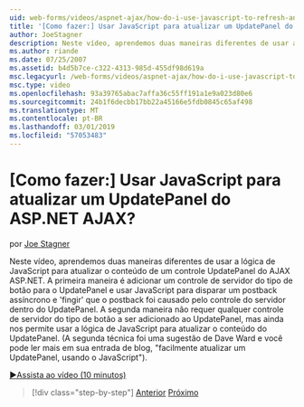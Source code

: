```yaml
---
uid: web-forms/videos/aspnet-ajax/how-do-i-use-javascript-to-refresh-an-aspnet-ajax-updatepanel
title: '[Como fazer:] Usar JavaScript para atualizar um UpdatePanel do ASP.NET AJAX? | Microsoft Docs'
author: JoeStagner
description: Neste vídeo, aprendemos duas maneiras diferentes de usar a lógica de JavaScript para atualizar o conteúdo de um controle UpdatePanel do AJAX ASP.NET. A primeira maneira é adicionar um...
ms.author: riande
ms.date: 07/25/2007
ms.assetid: b4d5b7ce-c322-4313-985d-455df98d619a
msc.legacyurl: /web-forms/videos/aspnet-ajax/how-do-i-use-javascript-to-refresh-an-aspnet-ajax-updatepanel
msc.type: video
ms.openlocfilehash: 93a39765abac7affa36c55ff191a1e9a023d80e6
ms.sourcegitcommit: 24b1f6decbb17bb22a45166e5fdb0845c65af498
ms.translationtype: MT
ms.contentlocale: pt-BR
ms.lasthandoff: 03/01/2019
ms.locfileid: "57053483"
---
```

<a name="how-do-i-use-javascript-to-refresh-an-aspnet-ajax-updatepanel"></a>[Como fazer:] Usar JavaScript para atualizar um UpdatePanel do ASP.NET AJAX?
====================
por [Joe Stagner](https://github.com/JoeStagner)

Neste vídeo, aprendemos duas maneiras diferentes de usar a lógica de JavaScript para atualizar o conteúdo de um controle UpdatePanel do AJAX ASP.NET. A primeira maneira é adicionar um controle de servidor do tipo de botão para o UpdatePanel e usar JavaScript para disparar um postback assíncrono e 'fingir' que o postback foi causado pelo controle do servidor dentro do UpdatePanel. A segunda maneira não requer qualquer controle de servidor do tipo de botão a ser adicionado ao UpdatePanel, mas ainda nos permite usar a lógica de JavaScript para atualizar o conteúdo do UpdatePanel. (A segunda técnica foi uma sugestão de Dave Ward e você pode ler mais em sua entrada de blog, "facilmente atualizar um UpdatePanel, usando o JavaScript").

[&#9654;Assista ao vídeo (10 minutos)](https://channel9.msdn.com/Blogs/ASP-NET-Site-Videos/how-do-i-use-javascript-to-refresh-an-aspnet-ajax-updatepanel)

> [!div class="step-by-step"]
> [Anterior](how-do-i-build-a-custom-aspnet-ajax-server-control.md)
> [Próximo](how-do-i-determine-whether-an-asynchronous-postback-has-occurred.md)

